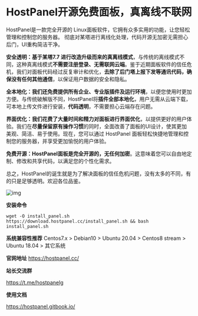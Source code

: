 # **HostPanel开源免费面板，真离线不联网**

HostPanel是一款完全开源的 Linux面板软件，它拥有众多实用的功能，让您轻松管理和控制您的服务器。
彻底对某塔进行离线化处理，代码开源无加密无需担心后门，UI重构简洁干净。

**安全透明：**基于某塔7.7 进行改造升级而来的**真离线模式**，与传统的离线模式不同，这种真离线模式**不需要注册登录、无需联网云端**。鉴于近期面板软件的信任危机，我们对面板代码经过反复审计和优化，**去除了后门塔上报下发等通讯代码，确保没有任何其他通信**，以保证用户数据的安全和隐私。



**全本地化：**我们还**免费提供所有企业、专业版插件及运行环境**，以便您使用时更加方便。与传统破解版不同，HostPanel将**插件全部本地化**，用户无需从云端下载，可本地上传文件进行安装，**代码透明**，不需要担心云端存在问题。



**界面优化：**我们花费了大量时间和精力对面板进行**界面优化**，以提供更好的用户体验。我们在**尽量保留原有操作习惯**的同时，全面改善了面板的UI设计，使其更加美观、简洁、易于使用。现在，您可以通过 HostPanel 面板轻松快捷地管理和控制您的服务器，并享受更加愉悦的用户体验。



**免费开源：**HostPanel面板是**完全开源的，无任何加密**。这意味着您可以自由地定制、修改和共享代码，以满足您的个性化需求。



总之，HostPanel的诞生就是为了解决面板的信任危机问题，没有太多的不同，有的只是足够透明。欢迎各位品鉴。

![img](https://hostpanel.cc/images/home/desktop.png)

**安装命令**

```
wget -O install_panel.sh https://download.hostpanel.cc/install_panel.sh && bash install_panel.sh
```



**系统兼容性推荐**
Centos7.x > Debian10 > Ubuntu 20.04 > Centos8 stream > Ubuntu 18.04 > 其它系统



**官网地址**
https://hostpanel.cc/



**站长交流群**

https://t.me/hostpanelg



**使用文档**

https://hostpanel.gitbook.io/